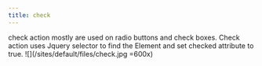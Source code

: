 ```yaml
---
title: check
---
```


check action mostly are used on radio buttons and check boxes. Check action uses Jquery selector to find the Element and set checked attribute to true. ![](/sites/default/files/check.jpg =600x)